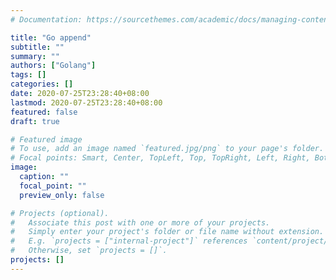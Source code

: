 ```yaml
---
# Documentation: https://sourcethemes.com/academic/docs/managing-content/

title: "Go append"
subtitle: ""
summary: ""
authors: ["Golang"]
tags: []
categories: []
date: 2020-07-25T23:28:40+08:00
lastmod: 2020-07-25T23:28:40+08:00
featured: false
draft: true

# Featured image
# To use, add an image named `featured.jpg/png` to your page's folder.
# Focal points: Smart, Center, TopLeft, Top, TopRight, Left, Right, BottomLeft, Bottom, BottomRight.
image:
  caption: ""
  focal_point: ""
  preview_only: false

# Projects (optional).
#   Associate this post with one or more of your projects.
#   Simply enter your project's folder or file name without extension.
#   E.g. `projects = ["internal-project"]` references `content/project/deep-learning/index.md`.
#   Otherwise, set `projects = []`.
projects: []
---
```

